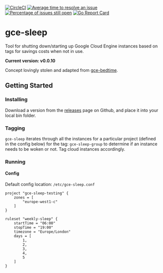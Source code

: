 [![CircleCI](https://circleci.com/gh/domudall/gce-sleep.svg?style=svg)](https://circleci.com/gh/domudall/gce-sleep) [![Average time to resolve an issue](http://isitmaintained.com/badge/resolution/domudall/gce-sleep.svg)](http://isitmaintained.com/project/domudall/gce-sleep "Average time to resolve an issue") [![Percentage of issues still open](http://isitmaintained.com/badge/open/domudall/gce-sleep.svg)](http://isitmaintained.com/project/domudall/gce-sleep "Percentage of issues still open") [![Go Report Card](https://goreportcard.com/badge/github.com/domudall/gce-sleep)](https://goreportcard.com/report/github.com/domudall/gce-sleep)
# gce-sleep

Tool for shutting down/starting up Google Cloud Engine instances based on tags for savings costs when not in use.

**Current version: v0.0.10**

Concept lovingly stolen and adapted from [gce-bedtime](https://github.com/lbn/gce-bedtime).

## Getting Started

### Installing

Download a version from the [releases](https://github.com/domudall/gce-sleep/releases) page on Github, and place it into your local bin folder.

### Tagging

`gce-sleep` iterates through all the instances for a particular project (defined in the config below) for the tag: `gce-sleep-group` to determine if an instance needs to be woken or not. Tag cloud instances accordingly.

### Running

#### Config

Default config location: `/etc/gce-sleep.conf`

```hcl
project "gce-sleep-testing" {
	zones = [
		"europe-west1-c"
	]
}

ruleset "weekly-sleep" {
	startTime = "06:00"
	stopTime = "19:00"
	timezone = "Europe/London"
	days = [
		1,
		2,
		3,
		4,
		5
	]
}
```
